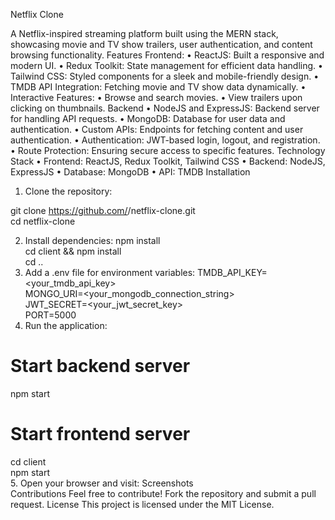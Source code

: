 Netflix Clone

A Netflix-inspired streaming platform built using the MERN stack, showcasing movie and TV show trailers, user authentication, and content browsing functionality.
Features
Frontend:
•	ReactJS: Built a responsive and modern UI.
•	Redux Toolkit: State management for efficient data handling.
•	Tailwind CSS: Styled components for a sleek and mobile-friendly design.
•	TMDB API Integration: Fetching movie and TV show data dynamically.
•	Interactive Features:
•	Browse and search movies.
•	View trailers upon clicking on thumbnails.
Backend
•	NodeJS and ExpressJS: Backend server for handling API requests.
•	MongoDB: Database for user data and authentication.
•	Custom APIs: Endpoints for fetching content and user authentication.
•	Authentication: JWT-based login, logout, and registration.
•	Route Protection: Ensuring secure access to specific features.
Technology Stack
•	Frontend: ReactJS, Redux Toolkit, Tailwind CSS
•	Backend: NodeJS, ExpressJS
•	Database: MongoDB
•	API: TMDB
Installation
1.	Clone the repository:

git clone https://github.com/<your-username>/netflix-clone.git  
cd netflix-clone  

2.	Install dependencies:
npm install  
cd client && npm install  
cd ..  
3.	Add a .env file for environment variables:
TMDB_API_KEY=<your_tmdb_api_key>  
MONGO_URI=<your_mongodb_connection_string>  
JWT_SECRET=<your_jwt_secret_key>  
PORT=5000  
4.	Run the application:
# Start backend server  
npm start  

# Start frontend server  
cd client  
npm start  
5.	Open your browser and visit:
Screenshots  
Contributions
Feel free to contribute! Fork the repository and submit a pull request.
License
This project is licensed under the MIT License.


